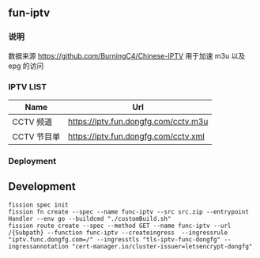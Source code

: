 ## fun-iptv

### 说明

数据来源 https://github.com/BurningC4/Chinese-IPTV
用于加速 m3u 以及 epg 的访问

### IPTV LIST

| Name        | Url                                  |
| ----------- | ------------------------------------ |
| CCTV 频道   | https://iptv.fun.dongfg.com/cctv.m3u |
| CCTV 节目单 | https://iptv.fun.dongfg.com/cctv.xml |

### Deployment

## Development

```shell
fission spec init
fission fn create --spec --name func-iptv --src src.zip --entrypoint Handler --env go --buildcmd "./customBuild.sh"
fission route create --spec --method GET --name func-iptv --url /{Subpath} --function func-iptv --createingress  --ingressrule "iptv.func.dongfg.com=/" --ingresstls "tls-iptv-func-dongfg" --ingressannotation "cert-manager.io/cluster-issuer=letsencrypt-dongfg"
```
